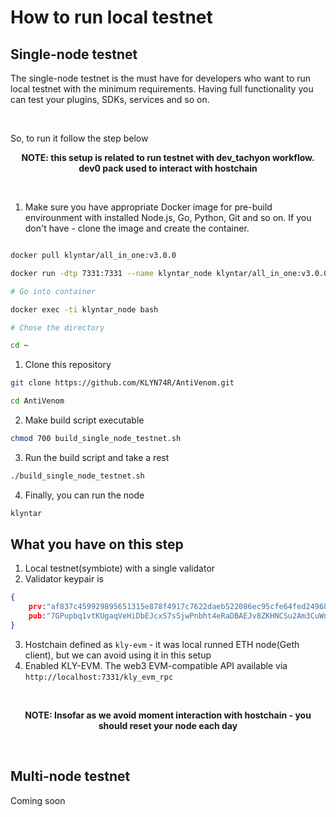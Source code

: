 # <b>How to run local testnet</b>

## Single-node testnet

The single-node testnet is the must have for developers who want to run local testnet with the minimum requirements. Having full functionality you can test your plugins, SDKs, services and so on.

</br>

So, to run it follow the step below

<div align="center">

<b>NOTE: this setup is related to run testnet with dev_tachyon workflow. dev0 pack used to interact with hostchain</b>

</div>
</br>

1. Make sure you have appropriate Docker image for pre-build envirounment with installed Node.js, Go, Python, Git and so on. If you don't have - clone the image and create the container.

```bash

docker pull klyntar/all_in_one:v3.0.0

docker run -dtp 7331:7331 --name klyntar_node klyntar/all_in_one:v3.0.0

# Go into container

docker exec -ti klyntar_node bash

# Chose the directory

cd ~

```

1. Clone this repository

```bash
git clone https://github.com/KLYN74R/AntiVenom.git

cd AntiVenom
```

2. Make build script executable

```bash
chmod 700 build_single_node_testnet.sh
```

3. Run the build script and take a rest

```bash
./build_single_node_testnet.sh
```

4.  Finally, you can run the node

```bash
klyntar
```

## What you have on this step

1. Local testnet(symbiote) with a single validator
2. Validator keypair is

```json
{
    prv:"af837c459929895651315e878f4917c7622daeb522086ec95cfe64fed2496867",
    pub:"7GPupbq1vtKUgaqVeHiDbEJcxS7sSjwPnbht4eRaDBAEJv8ZKHNCSu2Am3CuWnHjta"
}
```
3. Hostchain defined as <code>kly-evm</code> - it was local runned ETH node(Geth client), but we can avoid using it in this setup
4. Enabled KLY-EVM. The web3 EVM-compatible API available via <code>http://localhost:7331/kly_evm_rpc</code>

</br>

<div align="center">

<b>NOTE: Insofar as we avoid moment interaction with hostchain - you should reset your node each day</b>

</div>

</br>

## Multi-node testnet

Coming soon
